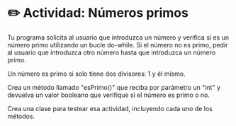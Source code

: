 # ✏️  Actividad:  Números primos 
Tu programa solicita al usuario que introduzca un número y verifica si es un número primo utilizando un bucle do-while. Si el número no es primo, pedir al usuario que introduzca otro número hasta que introduzca un número primo. 

Un número es primo si solo tiene dos divisores: 1 y él mismo. 

Crea un método llamado "esPrimo()" que reciba por parámetro un "int" y devuelva un valor booleano que verifique si el número es primo o no. 

Crea una clase para testear esa actividad, incluyendo cada uno de los métodos. 